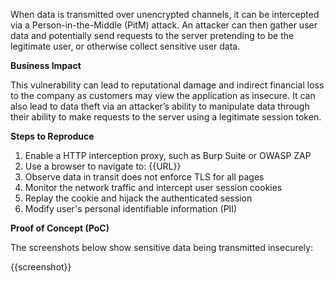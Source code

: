 When data is transmitted over unencrypted channels, it can be intercepted via a Person-in-the-Middle (PitM) attack. An attacker can then gather user data and potentially send requests to the server pretending to be the legitimate user, or otherwise collect sensitive user data.

**Business Impact**

This vulnerability can lead to reputational damage and indirect financial loss to the company as customers may view the application as insecure. It can also lead to data theft via an attacker’s ability to manipulate data through their ability to make requests to the server using a legitimate session token.

**Steps to Reproduce**

1. Enable a HTTP interception proxy, such as Burp Suite or OWASP ZAP
1. Use a browser to navigate to: {{URL}}
1. Observe data in transit does not enforce TLS for all pages
1. Monitor the network traffic and intercept user session cookies
1. Replay the cookie and hijack the authenticated session
1. Modify user's personal identifiable information (PII)

**Proof of Concept (PoC)**

The screenshots below show sensitive data being transmitted insecurely:

{{screenshot}}
